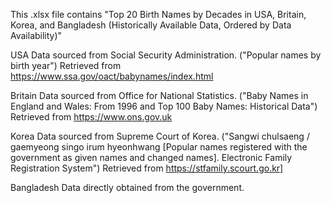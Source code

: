 This .xlsx file contains "Top 20 Birth Names by Decades in USA, Britain, Korea, and Bangladesh (Historically Available Data, Ordered by Data Availability)"


USA Data sourced from Social Security Administration. ("Popular names by birth year") Retrieved from  https://www.ssa.gov/oact/babynames/index.html

Britain Data sourced from Office for National Statistics. ("Baby Names in England and Wales: From 1996 and Top 100 Baby Names: Historical Data") Retrieved from   https://www.ons.gov.uk

Korea Data sourced from Supreme Court of Korea. ("Sangwi chulsaeng / gaemyeong singo irum hyeonhwang [Popular names registered with the government as given names and changed names]. Electronic Family Registration System") Retrieved from  https://stfamily.scourt.go.kr]

Bangladesh Data directly obtained from the government.
